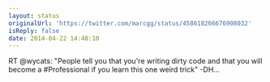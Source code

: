 ```yaml
---
layout: status
originalUrl: 'https://twitter.com/marcgg/status/458618266676908032'
isReply: false
date: 2014-04-22 14:48:10
---
```


RT @wycats: "People tell you that you're writing dirty code and that you will become a #Professional if you learn this one weird trick" -DH…
